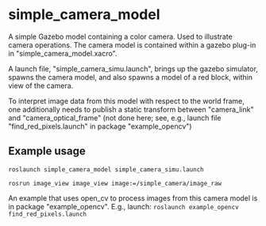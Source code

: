 # simple_camera_model
A simple Gazebo model containing a color camera.  Used to illustrate camera operations.
The camera model is contained within a gazebo plug-in in "simple_camera_model.xacro".

A launch file, "simple_camera_simu.launch", brings up the gazebo simulator, spawns the camera model,
and also spawns a model of a red block, within view of the camera.

To interpret image data from this model with respect to the world frame, one additionally
needs to publish a static transform between
"camera_link" and "camera_optical_frame"  (not done here; see, e.g., launch file  "find_red_pixels.launch"
in package "example_opencv")  

## Example usage
`roslaunch simple_camera_model simple_camera_simu.launch`

`rosrun image_view image_view image:=/simple_camera/image_raw`

An example that uses open_cv to process images from this camera model is in package
"example_opencv".  E.g., launch:
`roslaunch example_opencv find_red_pixels.launch`

    

